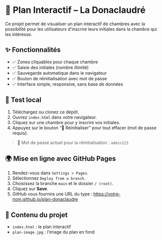 # 🏨 Plan Interactif – La Donaclaudré

Ce projet permet de visualiser un plan interactif de chambres avec la possibilité pour les utilisateurs d'inscrire leurs initiales dans la chambre qui les intéresse.

## ✨ Fonctionnalités

- ✅ Zones cliquables pour chaque chambre
- ✅ Saisie des initiales (nombre illimité)
- ✅ Sauvegarde automatique dans le navigateur
- ✅ Bouton de réinitialisation avec mot de passe
- ✅ Interface simple, responsive, sans base de données

## 🧪 Test local

1. Téléchargez ou clonez ce dépôt.
2. Ouvrez `index.html` dans votre navigateur.
3. Cliquez sur une chambre pour y inscrire vos initiales.
4. Appuyez sur le bouton “🔄 Réinitialiser” pour tout effacer (mot de passe requis).

> 🔐 Mot de passe actuel pour la réinitialisation : `admin123`

## 🌍 Mise en ligne avec GitHub Pages

1. Rendez-vous dans `Settings > Pages`.
2. Sélectionnez `Deploy from a branch`.
3. Choisissez la branche `main` et le dossier `/ (root)`.
4. Cliquez sur **Save**.
5. GitHub vous fournira une URL du type :
   https://votre-nom.github.io/plan-donaclaudre

## 📂 Contenu du projet

- `index.html` : le plan interactif
- `plan-image.jpg` : l’image du plan en fond
